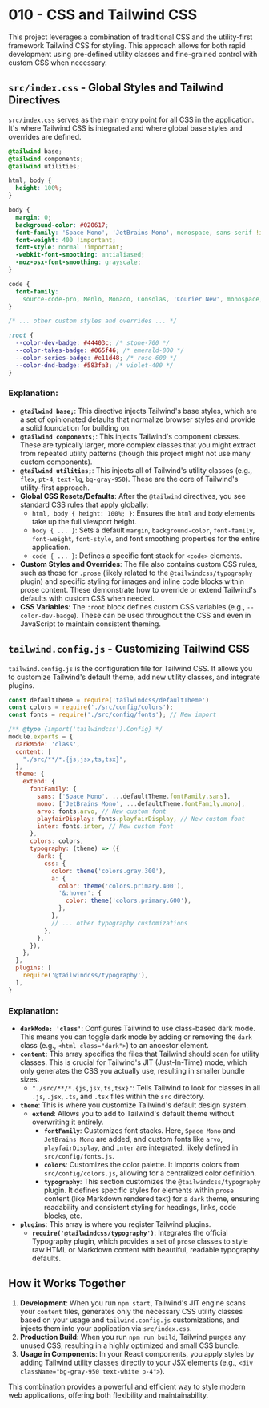 # 010 - CSS and Tailwind CSS

This project leverages a combination of traditional CSS and the utility-first framework Tailwind CSS for styling. This approach allows for both rapid development using pre-defined utility classes and fine-grained control with custom CSS when necessary.

## `src/index.css` - Global Styles and Tailwind Directives

`src/index.css` serves as the main entry point for all CSS in the application. It's where Tailwind CSS is integrated and where global base styles and overrides are defined.

```css
@tailwind base;
@tailwind components;
@tailwind utilities;

html, body {
  height: 100%;
}

body {
  margin: 0;
  background-color: #020617;
  font-family: 'Space Mono', 'JetBrains Mono', monospace, sans-serif !important;
  font-weight: 400 !important;
  font-style: normal !important;
  -webkit-font-smoothing: antialiased;
  -moz-osx-font-smoothing: grayscale;
}

code {
  font-family:
    source-code-pro, Menlo, Monaco, Consolas, 'Courier New', monospace;
}

/* ... other custom styles and overrides ... */

:root {
  --color-dev-badge: #44403c; /* stone-700 */
  --color-takes-badge: #065f46; /* emerald-800 */
  --color-series-badge: #e11d48; /* rose-600 */
  --color-dnd-badge: #583fa3; /* violet-400 */
}
```

### Explanation:

*   **`@tailwind base;`**: This directive injects Tailwind's base styles, which are a set of opinionated defaults that normalize browser styles and provide a solid foundation for building on.
*   **`@tailwind components;`**: This injects Tailwind's component classes. These are typically larger, more complex classes that you might extract from repeated utility patterns (though this project might not use many custom components).
*   **`@tailwind utilities;`**: This injects all of Tailwind's utility classes (e.g., `flex`, `pt-4`, `text-lg`, `bg-gray-950`). These are the core of Tailwind's utility-first approach.
*   **Global CSS Resets/Defaults**: After the `@tailwind` directives, you see standard CSS rules that apply globally:
    *   `html, body { height: 100%; }`: Ensures the `html` and `body` elements take up the full viewport height.
    *   `body { ... }`: Sets a default `margin`, `background-color`, `font-family`, `font-weight`, `font-style`, and font smoothing properties for the entire application.
    *   `code { ... }`: Defines a specific font stack for `<code>` elements.
*   **Custom Styles and Overrides**: The file also contains custom CSS rules, such as those for `.prose` (likely related to the `@tailwindcss/typography` plugin) and specific styling for images and inline code blocks within prose content. These demonstrate how to override or extend Tailwind's defaults with custom CSS when needed.
*   **CSS Variables**: The `:root` block defines custom CSS variables (e.g., `--color-dev-badge`). These can be used throughout the CSS and even in JavaScript to maintain consistent theming.

## `tailwind.config.js` - Customizing Tailwind CSS

`tailwind.config.js` is the configuration file for Tailwind CSS. It allows you to customize Tailwind's default theme, add new utility classes, and integrate plugins.

```javascript
const defaultTheme = require('tailwindcss/defaultTheme')
const colors = require('./src/config/colors');
const fonts = require('./src/config/fonts'); // New import

/** @type {import('tailwindcss').Config} */
module.exports = {
  darkMode: 'class',
  content: [
    "./src/**/*.{js,jsx,ts,tsx}",
  ],
  theme: {
    extend: {
      fontFamily: {
        sans: ['Space Mono', ...defaultTheme.fontFamily.sans],
        mono: ['JetBrains Mono', ...defaultTheme.fontFamily.mono],
        arvo: fonts.arvo, // New custom font
        playfairDisplay: fonts.playfairDisplay, // New custom font
        inter: fonts.inter, // New custom font
      },
      colors: colors,
      typography: (theme) => ({
        dark: {
          css: {
            color: theme('colors.gray.300'),
            a: {
              color: theme('colors.primary.400'),
              '&:hover': {
                color: theme('colors.primary.600'),
              },
            },
            // ... other typography customizations
          },
        },
      }),
    },
  },
  plugins: [
    require('@tailwindcss/typography'),
  ],
}
```

### Explanation:

*   **`darkMode: 'class'`**: Configures Tailwind to use class-based dark mode. This means you can toggle dark mode by adding or removing the `dark` class (e.g., `<html class="dark">`) to an ancestor element.
*   **`content`**: This array specifies the files that Tailwind should scan for utility classes. This is crucial for Tailwind's JIT (Just-In-Time) mode, which only generates the CSS you actually use, resulting in smaller bundle sizes.
    *   `"./src/**/*.{js,jsx,ts,tsx}"`: Tells Tailwind to look for classes in all `.js`, `.jsx`, `.ts`, and `.tsx` files within the `src` directory.
*   **`theme`**: This is where you customize Tailwind's default design system.
    *   **`extend`**: Allows you to add to Tailwind's default theme without overwriting it entirely.
        *   **`fontFamily`**: Customizes font stacks. Here, `Space Mono` and `JetBrains Mono` are added, and custom fonts like `arvo`, `playfairDisplay`, and `inter` are integrated, likely defined in `src/config/fonts.js`.
        *   **`colors`**: Customizes the color palette. It imports colors from `src/config/colors.js`, allowing for a centralized color definition.
        *   **`typography`**: This section customizes the `@tailwindcss/typography` plugin. It defines specific styles for elements within `prose` content (like Markdown rendered text) for a `dark` theme, ensuring readability and consistent styling for headings, links, code blocks, etc.
*   **`plugins`**: This array is where you register Tailwind plugins.
    *   **`require('@tailwindcss/typography')`**: Integrates the official Typography plugin, which provides a set of `prose` classes to style raw HTML or Markdown content with beautiful, readable typography defaults.

## How it Works Together

1.  **Development**: When you run `npm start`, Tailwind's JIT engine scans your `content` files, generates only the necessary CSS utility classes based on your usage and `tailwind.config.js` customizations, and injects them into your application via `src/index.css`.
2.  **Production Build**: When you run `npm run build`, Tailwind purges any unused CSS, resulting in a highly optimized and small CSS bundle.
3.  **Usage in Components**: In your React components, you apply styles by adding Tailwind utility classes directly to your JSX elements (e.g., `<div className="bg-gray-950 text-white p-4">`).

This combination provides a powerful and efficient way to style modern web applications, offering both flexibility and maintainability.